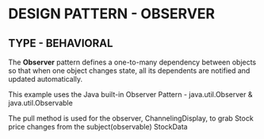 DESIGN PATTERN - OBSERVER
==============
TYPE - BEHAVIORAL
--------------


The **Observer** pattern defines a one-to-many dependency between objects so that when one object changes state, all its dependents are notified and updated automatically.

This example uses the Java built-in Observer Pattern - java.util.Observer & java.util.Observable

The pull method is used for the observer, ChannelingDisplay, to grab Stock price changes from the subject(observable) StockData




